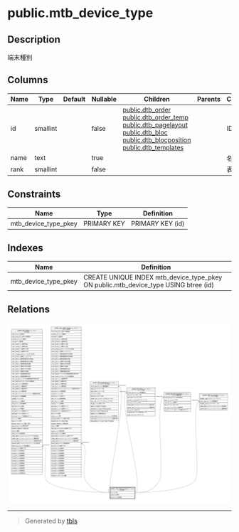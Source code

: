 # public.mtb_device_type

## Description

端末種別

## Columns

| Name | Type | Default | Nullable | Children | Parents | Comment |
| ---- | ---- | ------- | -------- | -------- | ------- | ------- |
| id | smallint |  | false | [public.dtb_order](public.dtb_order.md) [public.dtb_order_temp](public.dtb_order_temp.md) [public.dtb_pagelayout](public.dtb_pagelayout.md) [public.dtb_bloc](public.dtb_bloc.md) [public.dtb_blocposition](public.dtb_blocposition.md) [public.dtb_templates](public.dtb_templates.md) |  | ID |
| name | text |  | true |  |  | 名称 |
| rank | smallint |  | false |  |  | 表示順 |

## Constraints

| Name | Type | Definition |
| ---- | ---- | ---------- |
| mtb_device_type_pkey | PRIMARY KEY | PRIMARY KEY (id) |

## Indexes

| Name | Definition |
| ---- | ---------- |
| mtb_device_type_pkey | CREATE UNIQUE INDEX mtb_device_type_pkey ON public.mtb_device_type USING btree (id) |

## Relations

![er](public.mtb_device_type.svg)

---

> Generated by [tbls](https://github.com/k1LoW/tbls)

